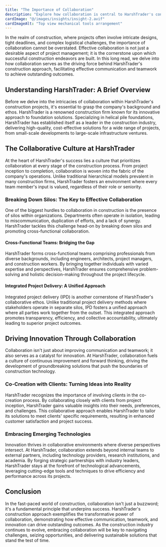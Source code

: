 ```yaml
---
title: "The Importance of Collaboration"
description: "Explore how collaboration is central to HarshTrader's construction approach, driving effective communication and teamwork to achieve outstanding outcomes."
cardImage: "@/images/insights/insight-2.avif"
cardImageAlt: "Top view mechanical tools arrangement"
---
```


In the realm of construction, where projects often involve intricate designs, tight deadlines, and complex logistical challenges, the importance of collaboration cannot be overstated. Effective collaboration is not just a desirable aspect of project management; it is the cornerstone upon which successful construction endeavors are built. In this long read, we delve into how collaboration serves as the driving force behind HarshTrader's construction approach, facilitating effective communication and teamwork to achieve outstanding outcomes.

## Understanding HarshTrader: A Brief Overview

Before we delve into the intricacies of collaboration within HarshTrader's construction projects, it's essential to grasp the company's background and ethos. HarshTrader is a renowned construction firm known for its innovative approach to foundation solutions. Specializing in helical pile foundations, HarshTrader has established itself as a leader in the construction industry, delivering high-quality, cost-effective solutions for a wide range of projects, from small-scale developments to large-scale infrastructure ventures.

## The Collaborative Culture at HarshTrader

At the heart of HarshTrader's success lies a culture that prioritizes collaboration at every stage of the construction process. From project inception to completion, collaboration is woven into the fabric of the company's operations. Unlike traditional hierarchical models prevalent in many construction firms, HarshTrader fosters an environment where every team member's input is valued, regardless of their role or seniority.

### Breaking Down Silos: The Key to Effective Collaboration

One of the biggest hurdles to collaboration in construction is the presence of silos within organizations. Departments often operate in isolation, leading to miscommunication, duplication of efforts, and a lack of synergy. HarshTrader tackles this challenge head-on by breaking down silos and promoting cross-functional collaboration.

#### Cross-Functional Teams: Bridging the Gap

HarshTrader forms cross-functional teams comprising professionals from diverse backgrounds, including engineers, architects, project managers, and construction workers. By bringing together individuals with varied expertise and perspectives, HarshTrader ensures comprehensive problem-solving and holistic decision-making throughout the project lifecycle.

#### Integrated Project Delivery: A Unified Approach

Integrated project delivery (IPD) is another cornerstone of HarshTrader's collaborative ethos. Unlike traditional project delivery methods where stakeholders operate in separate silos, IPD fosters a unified approach where all parties work together from the outset. This integrated approach promotes transparency, efficiency, and collective accountability, ultimately leading to superior project outcomes.

## Driving Innovation Through Collaboration

Collaboration isn't just about improving communication and teamwork; it also serves as a catalyst for innovation. At HarshTrader, collaboration fuels a culture of continuous improvement and forward thinking, driving the development of groundbreaking solutions that push the boundaries of construction technology.

### Co-Creation with Clients: Turning Ideas into Reality

HarshTrader recognizes the importance of involving clients in the co-creation process. By collaborating closely with clients from project inception, HarshTrader gains valuable insights into their needs, preferences, and challenges. This collaborative approach enables HarshTrader to tailor its solutions to meet clients' specific requirements, resulting in enhanced customer satisfaction and project success.

### Embracing Emerging Technologies

Innovation thrives in collaborative environments where diverse perspectives intersect. At HarshTrader, collaboration extends beyond internal teams to external partners, including technology providers, research institutions, and academia. By forging strategic partnerships with industry leaders, HarshTrader stays at the forefront of technological advancements, leveraging cutting-edge tools and techniques to drive efficiency and performance across its projects.

## Conclusion

In the fast-paced world of construction, collaboration isn't just a buzzword; it's a fundamental principle that underpins success. HarshTrader's construction approach exemplifies the transformative power of collaboration, demonstrating how effective communication, teamwork, and innovation can drive outstanding outcomes. As the construction industry continues to evolve, embracing collaboration will be key to navigating challenges, seizing opportunities, and delivering sustainable solutions that stand the test of time.
